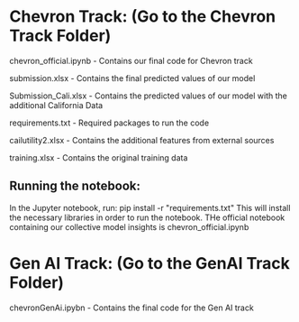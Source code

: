# Chevron Track: (Go to the Chevron Track Folder)

chevron_official.ipynb - Contains our final code for Chevron track

submission.xlsx - Contains the final predicted values of our model

Submission_Cali.xlsx - Contains the predicted values of our model with the additional California Data

requirements.txt - Required packages to run the code

cailutility2.xlsx - Contains the additional features from external sources

training.xlsx - Contains the original training data

## Running the notebook:
In the Jupyter notebook, run: pip install -r "requirements.txt"
This will install the necessary libraries in order to run the notebook. THe official notebook containing our collective model insights is chevron_official.ipynb

# Gen AI Track: (Go to the GenAI Track Folder)

chevronGenAi.ipybn - Contains the final code for the Gen AI track
